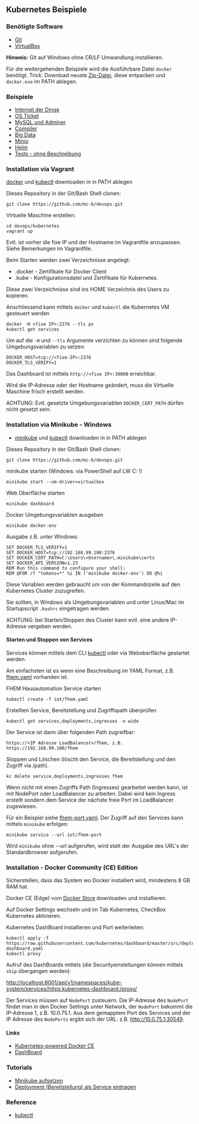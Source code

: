Kubernetes Beispiele
--------------------

### Benötigte Software

* [Git](https://git-scm.com/)
* [VirtualBox](https://www.virtualbox.org/)

**Hinweis:** Git auf Windows ohne CR/LF Umwandlung installieren.

Für die weitergehenden Beispiele wird die Ausführbare Datei `docker` benötigt. Trick: Download neuste [Zip-Datei](https://download.docker.com/win/static/stable/x86_64/), diese entpacken und `docker.exe` im PATH ablegen.  

### Beispiele

* [Internet der Dinge](iot)
* [OS Ticket](osticket)
* [MySQL und Adminer](mysql)
* [Compiler](compiler)
* [Big Data](bigdata)
* [Minio](minio)
* [Helm](helm)
* [Tests - ohne Beschreibung](test)

### Installation via Vagrant

[docker](https://download.docker.com/win/static/stable/x86_64/) und [kubectl](https://kubernetes.io/docs/tasks/tools/install-kubectl/) downloaden in in PATH ablegen

Dieses Repository in der Git/Bash Shell clonen:

	git clone https://github.com/mc-b/devops.git

Virtuelle Maschine erstellen:

	cd devops/kubernetes
	vagrant up
	
Evtl. ist vorher die fixe IP und der Hostname im Vagrantfile anzupassen. Siehe Bemerkungen im Vagrantfile.

Beim Starten werden zwei Verzeichnisse angelegt:

- .docker - Zertifikate für Docker Client 
- .kube - Konfigurationsdatei und Zertifikate für Kubernetes.

Diese zwei Verzeichnisse sind ins HOME Verzeichnis des Users zu kopieren.

Anschliessend kann mittels `docker` und `kubectl` die Kubernetes VM gesteuert werden

	docker -H <fixe IP>:2376 --tls ps
	kubectl get services

Um auf die `-H` und `--tls` Argumente verzichten zu können sind folgende Umgebungsvariablen zu setzen:

	DOCKER_HOST=tcp://<fixe-IP>:2376
	DOCKER_TLS_VERIFY=1

Das Dashboard ist mittels `http://<fixe IP>:30000` erreichbar.

Wird die IP-Adresse oder der Hostname geändert, muss die Virtuelle Maschine frisch erstellt werden.

ACHTUNG: Evtl. gesetzte Umgebungsvariablen `DOCKER_CERT_PATH` dürfen nicht gesetzt sein.

### Installation via Minikube - Windows

- [minikube](https://kubernetes.io/docs/tasks/tools/install-minikube/) und [kubectl](https://kubernetes.io/docs/tasks/tools/install-kubectl/) downloaden in in PATH ablegen

Dieses Repository in der Git/Bash Shell clonen:

	git clone https://github.com/mc-b/devops.git

minikube starten (Windows: via PowerShell auf LW C: !)

	minikube start --vm-driver=virtualbox
	
Web Oberfläche starten

	minikube dashboard
	
Docker Umgebungsvariablen ausgeben 

	minikube docker-env
	
Ausgabe z.B. unter Windows:

	SET DOCKER_TLS_VERIFY=1
	SET DOCKER_HOST=tcp://192.168.99.100:2376
	SET DOCKER_CERT_PATH=C:\Users\<Username>\.minikube\certs
	SET DOCKER_API_VERSION=1.23
	REM Run this command to configure your shell:
	REM @FOR /f "tokens=*" %i IN ('minikube docker-env') DO @%i

Diese Variablen werden gebraucht um von der Kommandozeile auf den Kubernetes Cluster zuzugreifen.

Sie sollten, in Windows als Umgebungsvariablen und unter Linux/Mac im Startupscript `.bashrc` eingetragen werden.

ACHTUNG: bei Starten/Stoppen des Cluster kann evtl. eine andere IP-Adresse vergeben werden.	
	
#### Starten und Stoppen von Services

Services können mittels dem CLI [kubectl](https://kubernetes.io/docs/reference/kubectl/overview/) oder via Weboberfläche gestartet werden.

Am einfachsten ist es wenn eine Beschreibung im YAML Format, z.B. [fhem.yaml](iot/fhem.yaml) vorhanden ist.

FHEM Hausautomation Service starten

	kubectl create -f iot/fhem.yaml
	
Erstellten Service, Bereitstellung und Zugriffspath überprüfen

	kubectl get services,deployments,ingresses -o wide	
	
Der Service ist dann über folgenden Path zugreifbar:

	https://<IP Adresse LoadBalancer>/fhem, z.B. https://192.168.99.100/fhem
	
Stoppen und Löschen (löscht den Service, die Bereitstellung und den Zugriff via /path).

	kc delete service,deployments,ingresses fhem

Wenn nicht mit einen Zugriffs Path (Ingresses) gearbeitet werden kann, ist mit NodePort oder LoadBalancer zu arbeiten.
Dabei wird kein Ingress erstellt sondern dem Service der nächste freie Port im LoadBalancer zugewiesen.

Für ein Beispiel siehe [fhem-port.yaml](iot/fhem-port.yaml). Der Zugriff auf den Services kann mittels `minikube` erfolgen:

	minikube service --url iot/fhem-port
	
Wird `minikube` ohne --url aufgerufen, wird statt der Ausgabe des URL's der Standardbrowser aufgerufen.

### Installation - Docker Community (CE) Edition 

Sicherstellen, dass das System wo Docker installiert wird, mindestens 8 GB RAM hat.

Docker CE (Edge) vom [Docker Store](https://store.docker.com/search?type=edition&offering=community) downloaden und installieren.

Auf Docker Settings wechseln und im Tab Kubernetes, CheckBox Kubernetes aktivieren.

Kubernetes DashBoard installieren und Port weiterleiten:

	kubectl apply -f https://raw.githubusercontent.com/kubernetes/dashboard/master/src/deploy/recommended/kubernetes-dashboard.yaml
	kubectl proxy
	 
Aufruf des DashBoards mittels (die Securityeinstellungen können mittels `skip` übergangen werden):

[http://localhost:8001/api/v1/namespaces/kube-system/services/https:kubernetes-dashboard:/proxy/](http://localhost:8001/api/v1/namespaces/kube-system/services/https:kubernetes-dashboard:/proxy/)

Der Services müssen auf `NodePort` zusteuern. Die IP-Adresse des `NodePort` findet man in den Docker Settings unter Network, der `NodePort` bekommt die IP-Adresse 1, z.B. 10.0.75.1. Aus dem gemapptem Port des Services und der IP Adresse des `NodePorts` ergibt sich der URL: z.B. http://10.0.75.1:30549.


#### Links

* [Kubernetes-powered Docker CE ](https://www.melvinvivas.com/kubernetes-powered-docker-ce/)
* [DashBoard](https://github.com/kubernetes/dashboard)
	
### Tutorials

* [Minikube aufsetzen](https://kubernetes.io/docs/tutorials/stateless-application/hello-minikube/) 
* [Deployment (Bereitstellung) als Service eintragen](https://kubernetes.io/docs/concepts/services-networking/connect-applications-service/)


### Reference

* [kubectl](https://kubernetes.io/docs/reference/kubectl/overview/)